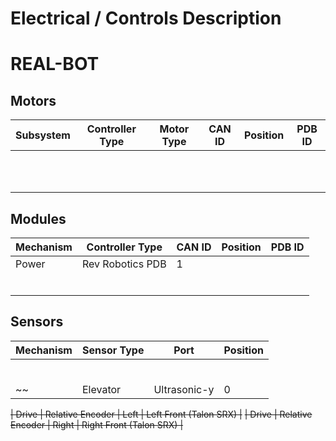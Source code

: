 # Electrical / Controls Description
# REAL-BOT


## Motors

| Subsystem      | Controller Type | Motor Type    | CAN ID | Position    | PDB ID |
| -------------- | --------------- | ------------- | ------ | ----------- | ------ |
|                |                 |               |        |             |        |
|                |                 |               |        |             |        |
|                |                 |               |        |             |        |
|                |                 |               |        |             |        |
|                |                 |               |        |             |        |
|                |                 |               |        |             |        |
|                |                 |               |        |             |        |
|                |                 |               |        |             |        |
|                |                 |               |        |             |        |
|                |                 |               |        |             |        |
|                |                 |               |        |             |        |

## Modules

| Mechanism      | Controller Type  | CAN ID | Position    | PDB ID |
| -------------- | ---------------- | ------ | ----------- | ------ |
| Power          | Rev Robotics PDB | 1      |             |        | 
|                |                  |        |             |        | 
|                |                  |        |             |        | 
|                |                  |        |             |        | 
|                |                  |        |             |        | 
|                |                  |        |             |        | 
|                |                  |        |             |        | 

## Sensors

| Mechanism   | Sensor Type  | Port      | Position |
| ----------- | ------------ | --------- |----------|
|             |              |           |          |
|             |              |           |          |
|             |              |           |          |
|             |              |           |          |
|             |              |           |          |
|             |              |           |          |
~~| Elevator    | Ultrasonic-y | 0         | Lower    |~~

~~| Drive       | Relative Encoder | Left  | Left Front (Talon SRX)  |~~
~~| Drive       | Relative Encoder | Right | Right Front (Talon SRX) |~~
